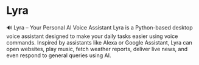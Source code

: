 # Lyra
🔊 Lyra – Your Personal AI Voice Assistant Lyra is a Python-based desktop voice assistant designed to make your daily tasks easier using voice commands. Inspired by assistants like Alexa or Google Assistant, Lyra can open websites, play music, fetch weather reports, deliver live news, and even respond to general queries using AI.  
